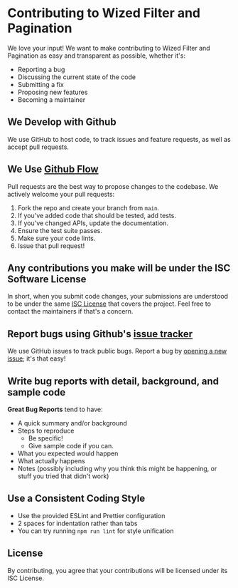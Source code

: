 # Contributing to Wized Filter and Pagination

We love your input! We want to make contributing to Wized Filter and Pagination as easy and transparent as possible, whether it's:

- Reporting a bug
- Discussing the current state of the code
- Submitting a fix
- Proposing new features
- Becoming a maintainer

## We Develop with Github

We use GitHub to host code, to track issues and feature requests, as well as accept pull requests.

## We Use [Github Flow](https://guides.github.com/introduction/flow/index.html)

Pull requests are the best way to propose changes to the codebase. We actively welcome your pull requests:

1. Fork the repo and create your branch from `main`.
2. If you've added code that should be tested, add tests.
3. If you've changed APIs, update the documentation.
4. Ensure the test suite passes.
5. Make sure your code lints.
6. Issue that pull request!

## Any contributions you make will be under the ISC Software License

In short, when you submit code changes, your submissions are understood to be under the same [ISC License](LICENSE) that covers the project. Feel free to contact the maintainers if that's a concern.

## Report bugs using Github's [issue tracker](https://github.com/aonnoy/wized-filter-pagination/issues)

We use GitHub issues to track public bugs. Report a bug by [opening a new issue](https://github.com/aonnoy/wized-filter-pagination/issues/new); it's that easy!

## Write bug reports with detail, background, and sample code

**Great Bug Reports** tend to have:

- A quick summary and/or background
- Steps to reproduce
  - Be specific!
  - Give sample code if you can.
- What you expected would happen
- What actually happens
- Notes (possibly including why you think this might be happening, or stuff you tried that didn't work)

## Use a Consistent Coding Style

- Use the provided ESLint and Prettier configuration
- 2 spaces for indentation rather than tabs
- You can try running `npm run lint` for style unification

## License

By contributing, you agree that your contributions will be licensed under its ISC License.
